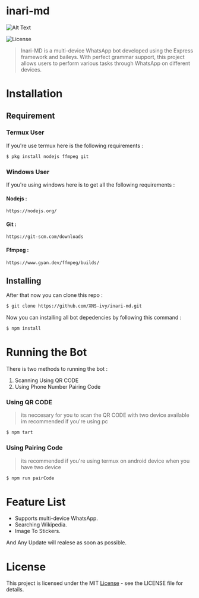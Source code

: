 # inari-md

![Alt Text](https://avatars.githubusercontent.com/u/140568381?s=400&u=83e0136b276dc6576c554da955b357385e633176&v=4)


![License](https://img.shields.io/badge/license-MIT-blue.svg)

> Inari-MD is a multi-device WhatsApp bot developed using the Express framework and baileys. With perfect grammar support, this project allows users to perform various tasks through WhatsApp on different devices.

# Installation

## Requirement

### Termux User
If you're use termux here is the following requirements :
    
```bash
$ pkg install nodejs ffmpeg git
```
### Windows User
If you're using windows here is to get all the following requirements :

#### Nodejs :
    https://nodejs.org/

#### Git :
    https://git-scm.com/downloads

#### Ffmpeg :
    https://www.gyan.dev/ffmpeg/builds/

## Installing
    
After that now you can clone this repo :

```bash
$ git clone https://github.com/XNS-ivy/inari-md.git
```
Now you can installing all bot depedencies by following this command :

```bash
$ npm install
```

# Running the Bot
There is two methods to running the bot :
1. Scanning Using QR CODE
2. Using Phone Number Pairing Code

### Using QR CODE
> its neccesary for you to scan the QR CODE with two device available im recommended if you're using pc
```bash
$ npm tart
```

### Using Pairing Code
> its recommended if you're using termux on android device when you have two device
```bash
$ npm run pairCode
```

# Feature List
+ Supports multi-device WhatsApp.
+ Searching Wikipedia.
+ Image To Stickers.

And Any Update will realese as soon as possible.

# License
This project is licensed under the MIT [License](https://github.com/XNS-ivy/inari-md/blob/main/LICENSE) - see the LICENSE file for details.